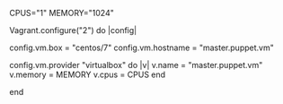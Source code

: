 CPUS="1"
MEMORY="1024"

Vagrant.configure("2") do |config|

  config.vm.box = "centos/7"
  config.vm.hostname = "master.puppet.vm"

  config.vm.provider "virtualbox" do |v|
    v.name = "master.puppet.vm"
    v.memory = MEMORY
    v.cpus = CPUS
  end

end  

